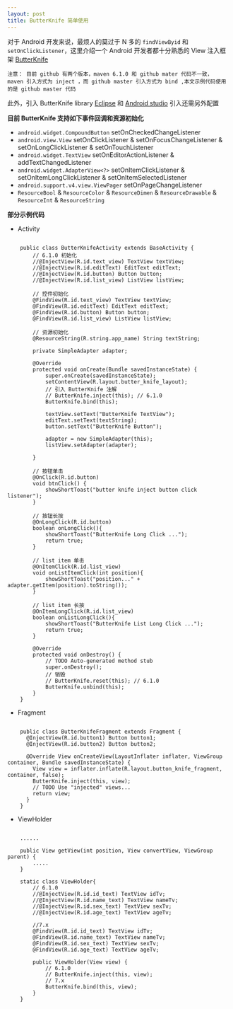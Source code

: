 ```yaml
---
layout: post
title: ButterKnife 简单使用
---
```

 
 对于 Android 开发来说，最烦人的莫过于 N 多的 `findViewByid` 和 `setOnClickListener`，这里介绍一个 Android 开发者都十分熟悉的 View 注入框架 [ButterKnife][1]
 
 `注意： 目前 github 有两个版本，maven 6.1.0 和 github mater 代码不一致， maven 引入方式为 inject ，而 github master 引入方式为 bind ,本文示例代码使用的是 github master 代码 `
 
 此外，引入 ButterKnife  library [Eclipse][2] 和 [Android studio][3] 引入还需另外配置
 
 
 **目前 ButterKnife 支持如下事件回调和资源初始化** 
 
 * `android.widget.CompoundButton` setOnCheckedChangeListener
 * `android.view.View` setOnClickListener & setOnFocusChangeListener & setOnLongClickListener & setOnTouchListener
 * `android.widget.TextView` setOnEditorActionListener & addTextChangedListener
 * `android.widget.AdapterView<?>` setOnItemClickListener & setOnItemLongClickListener & setOnItemSelectedListener
 * `android.support.v4.view.ViewPager` setOnPageChangeListener
 * `ResourceBool` & `ResourceColor` & `ResourceDimen` & `ResourceDrawable` & `ResourceInt` & `ResourceString` 

 **部分示例代码**

* Activity 

``` 

	public class ButterKnifeActivity extends BaseActivity {
		// 6.1.0 初始化
		//@InjectView(R.id.text_view) TextView textView;
		//@InjectView(R.id.editText) EditText editText;
		//@InjectView(R.id.button) Button button;
		//@InjectView(R.id.list_view) ListView listView;

		// 控件初始化
		@FindView(R.id.text_view) TextView textView;
		@FindView(R.id.editText) EditText editText;
		@FindView(R.id.button) Button button;
		@FindView(R.id.list_view) ListView listView;
		
		// 资源初始化 
		@ResourceString(R.string.app_name) String textString;
		
		private SimpleAdapter adapter;
		
		@Override
		protected void onCreate(Bundle savedInstanceState) {
			super.onCreate(savedInstanceState);
			setContentView(R.layout.butter_knife_layout);
			// 引入 ButterKnife 注解
			// ButterKnife.inject(this); // 6.1.0
			ButterKnife.bind(this);

			textView.setText("ButterKnife TextView");
			editText.setText(textString);
			button.setText("ButterKnife Button");
			
			adapter = new SimpleAdapter(this);
			listView.setAdapter(adapter);
			
		}
		
		// 按钮单击
		@OnClick(R.id.button)
		void btnClick() {
			showShortToast("butter knife inject button click listener");
		}
		
		// 按钮长按
		@OnLongClick(R.id.button)
		boolean onLongClick(){
			showShortToast("ButterKnife Long Click ...");
			return true;
		}
		
		// list item 单击
		@OnItemClick(R.id.list_view)
		void onListItemClick(int position){
			showShortToast("position..." + adapter.getItem(position).toString());
		}
		
		// list item 长按
		@OnItemLongClick(R.id.list_view)
		boolean onListLongClick(){
			showShortToast("ButterKnife List Long Click ...");
			return true;
		}
		
		@Override
		protected void onDestroy() {
			// TODO Auto-generated method stub
			super.onDestroy();
			// 销毁
			// ButterKnife.reset(this); // 6.1.0
			ButterKnife.unbind(this);
		}
	}
```

* Fragment

``` 

	public class ButterKnifeFragment extends Fragment {
	  @InjectView(R.id.button1) Button button1;
	  @InjectView(R.id.button2) Button button2;
	 
	  @Override View onCreateView(LayoutInflater inflater, ViewGroup container, Bundle savedInstanceState) {
		View view = inflater.inflate(R.layout.button_knife_fragment, container, false);
		ButterKnife.inject(this, view);
		// TODO Use "injected" views...
		return view;
	  }
	}
```

* ViewHolder

``` 

    ......
    
    public View getView(int position, View convertView, ViewGroup parent) {
        .....
    }

	static class ViewHolder{
		// 6.1.0
		//@InjectView(R.id.id_text) TextView idTv;
		//@InjectView(R.id.name_text) TextView nameTv;
		//@InjectView(R.id.sex_text) TextView sexTv;
		//@InjectView(R.id.age_text) TextView ageTv;
		
		//7.x
		@FindView(R.id.id_text) TextView idTv;
		@FindView(R.id.name_text) TextView nameTv;
		@FindView(R.id.sex_text) TextView sexTv;
		@FindView(R.id.age_text) TextView ageTv;
		
		public ViewHolder(View view) {
			// 6.1.0
			// ButterKnife.inject(this, view);
			// 7.x
			ButterKnife.bind(this, view);
		}
	}

```



[1]:https://github.com/JakeWharton/butterknife
[2]:http://jakewharton.github.io/butterknife/ide-idea.html
[3]:http://jakewharton.github.io/butterknife/ide-eclipse.html

